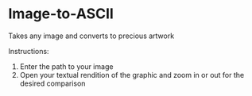 Image-to-ASCII
==============

Takes any image and converts to precious artwork


Instructions:
1. Enter the path to your image
2. Open your textual rendition of the graphic and zoom in or out for the desired comparison
